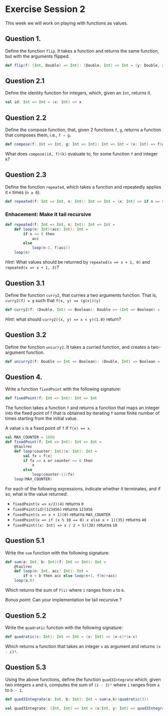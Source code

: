 # Exercise Session 2

This week we will work on playing with functions as values.

## Question 1.

Define the function `flip`. It takes a function and returns the same function, but with the arguments flipped.

```scala
def flip(f: (Int, Double) => Int): (Double, Int) => Int = (y: Double, x: Int) => f(x,y)
```

## Question 2.1

Define the identity function for integers, which, given an `Int`, returns it.

```scala
val id: Int => Int = (x: Int) => x
```

## Question 2.2

Define the compose function, that, given 2 functions `f`, `g`, returns a function that composes them, i.e., `f ∘ g`.

```scala
def compose(f: Int => Int, g: Int => Int): Int => Int = (x: Int) => f(g(x))
```

What does `compose(id, f)(k)` evaluate to, for some function `f` and integer `k`?

## Question 2.3

Define the function `repeated`, which takes a function and repeatedly applies it `n` times (`n ≥ 0`).

```scala
def repeated(f: Int => Int, n: Int): Int => Int = (x: Int) => if n == 0 then x else f(repeated(f,n-1)(x))
```
### Enhacement: Make it tail recursive
```scala
def repeated(f: Int => Int, n: Int): Int => Int =
    def loop(n: Int)(acc: Int): Int =
        if n == 0 then 
            acc
        else 
            loop(n-1, f(acc))
    loop(n)
```

_Hint_: What values should be returned by `repeated(x => x + 1, 0)` and `repeated(x => x + 1, 3)`?

## Question 3.1

Define the function `curry2`, that curries a two arguments function. That is, `curry2(f) = g` such that `f(x, y) == (g(x))(y)`

```scala
def curry2(f: (Double, Int) => Boolean): Double => (Int => Boolean) = (x: Double)(y: Int) => f(x,y)
```

_Hint_: what should `curry2((x, y) => x < y)(1.0)` return?


## Question 3.2

Define the function `uncurry2`. It takes a curried function, and creates a two-argument function.

```scala
def uncurry2(f: Double => Int => Boolean): (Double, Int) => Boolean = (x: Double, y: Int) => f(x)(y)
```

## Question 4.

Write a function `fixedPoint` with the following signature:

```scala
def fixedPoint(f: Int => Int): Int => Int
```

The function takes a function `f` and returns a function that maps an integer into the fixed point of f that is obtained by iterating `f` some finite number of times starting from the initial value.

A value `x` is a fixed point of `f` if `f(x) == x`.

```scala
val MAX_COUNTER = 1000
def fixedPoint(f: Int => Int): Int => Int =
    @tailrec
    def loop(counter: Int)(x: Int): Int = 
        val fx = f(x)
        if fx == x or counter == 0 then 
            x 
        else 
            loop(counter-1)(fx)
    loop(MAX_COUNTER)
```

For each of the following expressions, indicate whether it terminates, and if so, what is the value returned:

- `fixedPoint(x => x/2)(4)` returns `0`
- `fixedPoint(id)(123456)` returns `123456`
- `fixedPoint(x => x + 1)(0)` returns `MAX_COUNTER`
- `fixedPoint(x => if (x % 10 == 0) x else x + 1)(35)` returns `40`
- `fixedPoint((x: Int) => x / 2 + 5)(20)` returns `10`

## Question 5.1

Write the `sum` function with the following signature:

```scala
def sum(a: Int, b: Int)(f: Int => Int): Int =
    @tailrec
    def loop(n: Int, acc: Int): Int =
        if n < b then acc else loop(n+1, f(n)+acc)
    loop(a,0)
```

Which returns the sum of `f(i)` where `i` ranges from `a` to `b`.

_Bonus point_: Can your implementation be tail recursive ?

## Question 5.2

Write the `quadratic` function with the following signature:

```scala
def quadratic(c: Int): Int => Int = (x: Int) => (x-c)*(x-c)
```

Which returns a function that takes an integer `x` as argument and returns `(x - c)²`.

## Question 5.3

Using the above functions, define the function `quad3Integrate` which, given two integers `a` and `b`, computes the sum of `(i - 3)²`  where `i` ranges from `a` to `b - 1`.

```scala
def quad3Integrate(a: Int, b: Int): Int = sum(a,b)(quadratic(3))
    
val quad3Integrate: (Int, Int) => Int = (x:Int, y: Int) => quad3Integrate(x,y)
```

